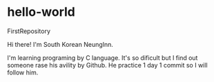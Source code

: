 # hello-world
FirstRepository

Hi there! I'm South Korean NeungInn.

I'm learning programing by C language. It's so dificult but I find out someone rase his avility by Github. He practice 1 day 1 commit so I will follow him.
